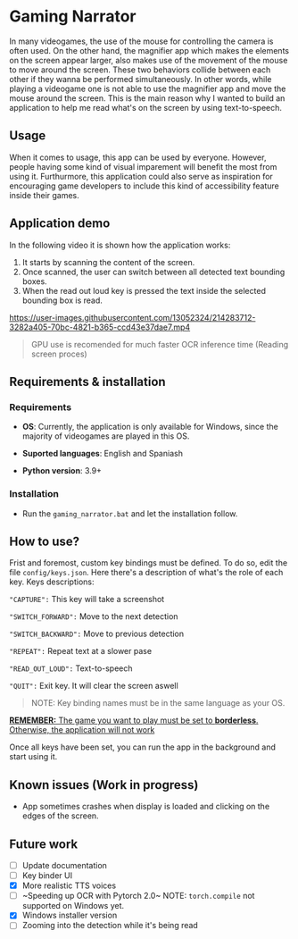 # Gaming Narrator

In many videogames, the use of the mouse for controlling the camera is often used. On the other hand, the magnifier app which makes the elements on the screen appear larger, also makes use of the movement of the mouse to move around the screen. These two behaviors collide between each other if they wanna be performed simultaneously. In other words, while playing a videogame one is not able to use the magnifier app and move the mouse around the screen. 
This is the main reason why I wanted to build an application to help me read what's on the screen by using text-to-speech.

## Usage
When it comes to usage, this app can be used by everyone. However, people having some kind of visual imparement will benefit the most from using it. Furthurmore, this application could also serve as inspiration for encouraging game developers to include this kind of accessibility feature inside their games. 

## Application demo
In the following video it is shown how the application works:
1. It starts by scanning the content of the screen.
2. Once scanned, the user can switch between all detected text bounding boxes.
3. When the read out loud key is pressed the text inside the selected bounding box is read. 

https://user-images.githubusercontent.com/13052324/214283712-3282a405-70bc-4821-b365-ccd43e37dae7.mp4

> GPU use is recomended for much faster OCR inference time (Reading screen proces)

## Requirements & installation
### Requirements
- **OS**: Currently, the application is only available for Windows, since the majority of videogames are played in this OS. 

- **Suported languages**: English and Spaniash

- **Python version**: 3.9+
### Installation
- Run the `gaming_narrator.bat` and let the installation follow.

## How to use?
Frist and foremost, custom key bindings must be defined. To do so, edit the file `config/keys.json`. Here there's a description of what's the role of each key.
Keys descriptions:

`"CAPTURE":` This key will take a screenshot

`"SWITCH_FORWARD":` Move to the next detection 

 `"SWITCH_BACKWARD":` Move to previous detection
 
 `"REPEAT":` Repeat text at a slower pase 
 
 `"READ_OUT_LOUD":` Text-to-speech 
 
 `"QUIT":` Exit key. It will clear the screen aswell

> NOTE: Key binding names must be in the same language as your OS.

<ins>**REMEMBER:** The game you want to play must be set to **borderless**. Otherwise, the application will not work</ins>

Once all keys have been set, you can run the app in the background and start using it.

## Known issues (Work in progress)
- App sometimes crashes when display is loaded and clicking on the edges of the screen.

## Future work
- [ ] Update documentation
- [ ] Key binder UI
- [x] More realistic TTS voices
- [ ] ~Speeding up OCR with Pytorch 2.0~ NOTE: `torch.compile` not supported on Windows yet.
- [X] Windows installer version
- [ ] Zooming into the detection while it's being read
